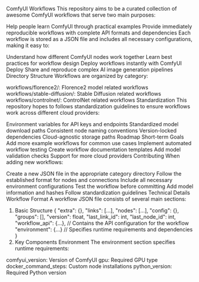 ComfyUI Workflows
This repository aims to be a curated collection of awesome ComfyUI workflows that serve two main purposes:

Help people learn ComfyUI through practical examples
Provide immediately reproducible workflows with complete API formats and dependencies
Each workflow is stored as a JSON file and includes all necessary configurations, making it easy to:

Understand how different ComfyUI nodes work together
Learn best practices for workflow design
Deploy workflows instantly with ComfyUI Deploy
Share and reproduce complex AI image generation pipelines
Directory Structure
Workflows are organized by category:

workflows/florence2/: Florence2 model related workflows
workflows/stable-diffusion/: Stable Diffusion related workflows
workflows/controlnet/: ControlNet related workflows
Standardization
This repository hopes to follows standardization guidelines to ensure workflows work across different cloud providers:

Environment variables for API keys and endpoints
Standardized model download paths
Consistent node naming conventions
Version-locked dependencies
Cloud-agnostic storage paths
Roadmap
Short-term Goals
 Add more example workflows for common use cases
 Implement automated workflow testing
 Create workflow documentation templates
 Add model validation checks
 Support for more cloud providers
Contributing
When adding new workflows:

Create a new JSON file in the appropriate category directory
Follow the established format for nodes and connections
Include all necessary environment configurations
Test the workflow before committing
Add model information and hashes
Follow standardization guidelines
Technical Details
Workflow Format
A workflow JSON file consists of several main sections:

1. Basic Structure
{
    "extra": {},
    "links": [...],
    "nodes": [...],
    "config": {},
    "groups": [],
    "version": float,
    "last_link_id": int,
    "last_node_id": int,
    "workflow_api": {...},  // Contains the API configuration for the workflow
    "environment": {...}    // Specifies runtime requirements and dependencies
}
2. Key Components
Environment
The environment section specifies runtime requirements:

comfyui_version: Version of ComfyUI
gpu: Required GPU type
docker_command_steps: Custom node installations
python_version: Required Python version
